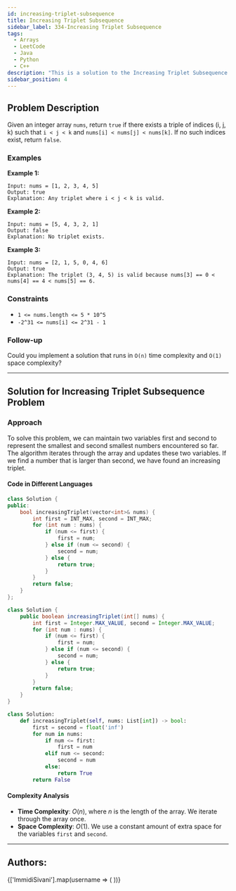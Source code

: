 ```yaml
---
id: increasing-triplet-subsequence
title: Increasing Triplet Subsequence
sidebar_label: 334-Increasing Triplet Subsequence
tags:
  - Arrays
  - LeetCode
  - Java
  - Python
  - C++
description: "This is a solution to the Increasing Triplet Subsequence problem on LeetCode."
sidebar_position: 4
---
```


## Problem Description

Given an integer array `nums`, return `true` if there exists a triple of indices (i, j, k) such that `i < j < k` and `nums[i] < nums[j] < nums[k]`. If no such indices exist, return `false`.

### Examples

**Example 1:**

```
Input: nums = [1, 2, 3, 4, 5]
Output: true
Explanation: Any triplet where i < j < k is valid.
```

**Example 2:**

```
Input: nums = [5, 4, 3, 2, 1]
Output: false
Explanation: No triplet exists.
```

**Example 3:**

```
Input: nums = [2, 1, 5, 0, 4, 6]
Output: true
Explanation: The triplet (3, 4, 5) is valid because nums[3] == 0 < nums[4] == 4 < nums[5] == 6.
```

### Constraints

- `1 <= nums.length <= 5 * 10^5`
- `-2^31 <= nums[i] <= 2^31 - 1`

### Follow-up

Could you implement a solution that runs in `O(n)` time complexity and `O(1)` space complexity?

---

## Solution for Increasing Triplet Subsequence Problem

### Approach

To solve this problem, we can maintain two variables first and second to represent the smallest and second smallest numbers encountered so far. The algorithm iterates through the array and updates these two variables. If we find a number that is larger than second, we have found an increasing triplet.

#### Code in Different Languages

<Tabs>
<TabItem value="C++" label="C++" default>
<SolutionAuthor name="@ImmidiSivani"/>

```cpp
class Solution {
public:
    bool increasingTriplet(vector<int>& nums) {
        int first = INT_MAX, second = INT_MAX;
        for (int num : nums) {
            if (num <= first) {
                first = num;
            } else if (num <= second) {
                second = num;
            } else {
                return true;
            }
        }
        return false;
    }
};
```

</TabItem>
<TabItem value="Java" label="Java">
<SolutionAuthor name="@ImmidiSivani"/>

```java
class Solution {
    public boolean increasingTriplet(int[] nums) {
        int first = Integer.MAX_VALUE, second = Integer.MAX_VALUE;
        for (int num : nums) {
            if (num <= first) {
                first = num;
            } else if (num <= second) {
                second = num;
            } else {
                return true;
            }
        }
        return false;
    }
}
```

</TabItem>
<TabItem value="Python" label="Python">
<SolutionAuthor name="@ImmidiSivani"/>

```python
class Solution:
    def increasingTriplet(self, nums: List[int]) -> bool:
        first = second = float('inf')
        for num in nums:
            if num <= first:
                first = num
            elif num <= second:
                second = num
            else:
                return True
        return False
```

</TabItem>
</Tabs>

#### Complexity Analysis

- **Time Complexity**: $O(n)$, where $n$ is the length of the array. We iterate through the array once.
- **Space Complexity**: $O(1)$. We use a constant amount of extra space for the variables `first` and `second`.

---

<h2>Authors:</h2>

<div style={{display: 'flex', flexWrap: 'wrap', justifyContent: 'space-between', gap: '10px'}}>
{['ImmidiSivani'].map(username => (
 <Author key={username} username={username} />
))}
</div>